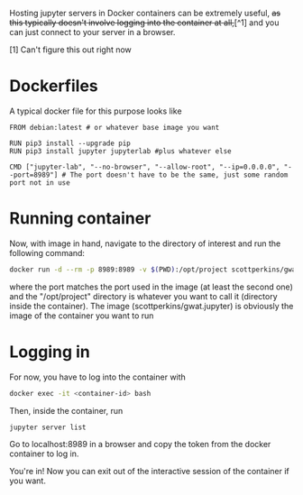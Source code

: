 
Hosting jupyter servers in Docker containers can be extremely useful, ~~as this typically doesn't involve logging into the container at all,~~[^1] and you can just connect to your server in a browser.

[1] Can't figure this out right now

# Dockerfiles

A typical docker file for this purpose looks like

```docker
FROM debian:latest # or whatever base image you want

RUN pip3 install --upgrade pip
RUN pip3 install jupyter jupyterlab #plus whatever else

CMD ["jupyter-lab", "--no-browser", "--allow-root", "--ip=0.0.0.0", "--port=8989"] # The port doesn't have to be the same, just some random port not in use
```

# Running container

Now, with image in hand, navigate to the directory of interest and run the following command:

```bash
docker run -d --rm -p 8989:8989 -v $(PWD):/opt/project scottperkins/gwat.jupyter
```

where the port matches the port used in the image (at least the second one) and the "/opt/project" directory is whatever you want to call it (directory inside the container). The image (scottperkins/gwat.jupyter) is obviously the image of the container you want to run

# Logging in

For now, you have to log into the container with

```bash
docker exec -it <container-id> bash
```
 Then, inside the container, run

```bash
jupyter server list
```

Go to localhost:8989 in a browser and copy the token from the docker container to log in.

You're in! Now you can exit out of the interactive session of the container if you want.
